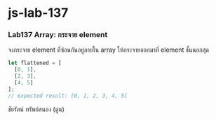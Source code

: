 # js-lab-137
### Lab137 Array: กระจาย element 
จงกระจาย element ที่ซ้อนกันอยู่ภายใน array ให้กระจายออกมาที่ element ชั้นนอกสุด

```JavaScript
let flattened = [
  [0, 1],
  [2, 3],
  [4, 5]
];
// expected result: [0, 1, 2, 3, 4, 5]
```
ชัยรัตน์ ทรัพย์สนอง (ตูน)
